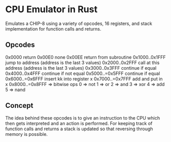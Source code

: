 # CPU Emulator in Rust

Emulates a CHIP-8 using a variety of opcodes, 16 registers, and stack implementation for function calls and returns.

## Opcodes

0x0000 return
0x00E0 none
0x00EE return from subroutine
0x1000..0x1FFF jump to address (address is the last 3 values)
0x2000..0x2FFF call at this address (address is the last 3 values)
0x3000..0x3FFF continue if equal
0x4000..0x4FFF continue if not equal
0x5000..=0x5FFF continue if equal
0x6000..=0x6FFF insert kk into register x
0x7000..=0x7FFF add and put in x
0x8000..=0x8FFF => bitwise ops
                        0 => not
                        1 => or
                        2 => and
                        3 => xor
                        4 => add
                        5 => nand
                        
## Concept

The idea behind these opcodes is to give an instruction to the CPU which then gets interpreted and an action is performed. For keeping track of function calls and returns a stack is updated so that reversing through memory is possible.
